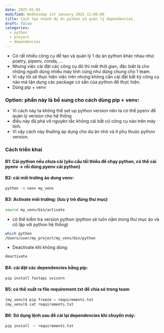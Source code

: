 ```yaml
---
date: 2025-01-01
modified: Wednesday 1st January 2025 11:00:00
title: Cách tạo nhanh dự án python và quản lý dependencies.
draft: false
categories:
  - python
  - project
  - dependencies
---
```


- Có rất nhiều công cụ để tạo và quản lý 1 dự án python khác nhau như: poetry, pipenv, conda, ...
- Nhưng việc cài đặt các công cụ đó thì mất thời gian, đặc biệt là cho những người dùng nhiều máy tính cũng như dùng chung cho 1 team.
- Vì vậy tôi sẽ thực hiện việc trên nhưng không cần cài đặt bất kỳ công cụ nào mà tận dụng các package có sẵn của python để thực hiện.
- Dùng pip + venv

### Option: phần này là bổ sung cho cách dùng pip + venv:
- Vì cách này ta không thể set up python version nên ta có thể pyenv để quản lý version cho hệ thống
- điều này đã phá vỡ nguyên tắc không cài bất cứ công cụ nào trên máy tính.
- Vì vậy cách này thường áp dụng cho dự án nhỏ và ít phụ thuộc python version.

### Cách triển khai
#### B1: Cài python nếu chưa cài (yêu cầu tối thiểu để chạy python, có thể cài pyenv -> rồi dùng pyenv cài python)
#### B2: cài môi trường ảo dung venv:
```sh
python -m venv my_venv
```

#### B3: Activate môi trường: (lưu ý trỏ đúng thư mục)
```sh
source my_venv/bin/activate
```
- có thể kiểm tra version python (python sẽ luôn nằm trong thư mục ảo và cô lập với python hệ thống)
```sh
which python
/Users/user/my_project/my_venv/bin/python
```
- Deactivate khi không dùng:
```sh
deactivate
```
#### B4: cài đặt các dependencies bằng pip:
```sh
pip install fastapi uvicorn
```

#### B5: có thể xuất ra file requirement.txt để chia sẻ trong team
```sh
(my_venv)$ pip freeze > requirements.txt
(my_venv)$ cat requirements.txt
```
#### B6: Sử dụng lệnh sau để cài lại dependencies khi chuyển máy:
```sh
pip install -r requirements.txt
```

